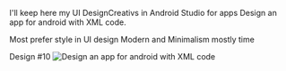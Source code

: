 I'll keep here my UI DesignCreativs in Android Studio for apps
Design an app for android with XML code. 

Most prefer style in UI design Modern and Minimalism mostly time






Design #10
![Design an app for android with XML code](https://user-images.githubusercontent.com/112682714/191815582-ca84ac62-403f-4b14-bf19-8ab1dab5dbc4.png)

